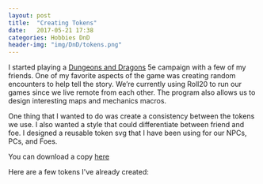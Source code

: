 ```yaml
---
layout: post
title:  "Creating Tokens"
date:   2017-05-21 17:38
categories: Hobbies DnD
header-img: "img/DnD/tokens.png"
---
```


I started playing a [Dungeons and Dragons](http://dnd.wizards.com/) 5e campaign with a few of my friends. 
One of my favorite aspects of the game was creating random encounters to help tell the story. 
We’re currently using Roll20 to run our games since we live remote from each other. 
The program also allows us to design interesting maps and mechanics macros.   
   
One thing that I wanted to do was create a consistency between the tokens we use. 
I also wanted a style that could differentiate between friend and foe. 
I designed a reusable token svg that I have been using for our NPCs, PCs, and Foes.    
    
You can download a copy [here](/files/DnD/DnDTokenSheet.svg)

Here are a few tokens I've already created: